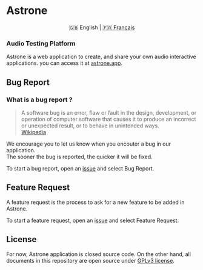 # Astrone

<p align="center">
  <span>🇬🇧 English</span> |
  <a href="https://github.com/Jerboas86/astrone-feedback/tree/master/lang/fr">🇫🇷 Français</a>
</p>

### Audio Testing Platform

Astrone is a web application to create, and share your own audio interactive applications.
you can access it at [astrone.app](www.astrone.app).

## Bug Report

### What is a bug report ?

> A software bug is an error, flaw or fault in the design, development, or operation of computer software that causes it to produce an incorrect or unexpected result, or to behave in unintended ways.\
> [Wikipedia](https://en.wikipedia.org/wiki/Software_bug)

We encourage you to let us know when you encouter a bug in our application.\
The sooner the bug is reported, the quicker it will be fixed.

To start a bug report, open an [issue](https://github.com/Jerboas86/astrone-feedback/issues/new/choose) and select Bug Report.

## Feature Request

A feature request is the process to ask for a new feature to be added in Astrone.

To start a feature request, open an [issue](https://github.com/Jerboas86/astrone-feedback/issues/new/choose) and select Feature Request.

## License

For now, Astrone application is closed source code.
On the other hand, all documents in this repository are
open source under [GPLv3 license](https://github.com/Jerboas86/astrone-feedback/tree/master/LICENSE.md).

